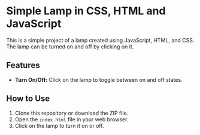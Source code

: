 # Simple Lamp in CSS, HTML and JavaScript

This is a simple project of a lamp created using JavaScript, HTML, and CSS. The lamp can be turned on and off by clicking on it.

## Features

- **Turn On/Off:** Click on the lamp to toggle between on and off states.

## How to Use

1. Clone this repository or download the ZIP file.
2. Open the `index.html` file in your web browser.
3. Click on the lamp to turn it on or off.


